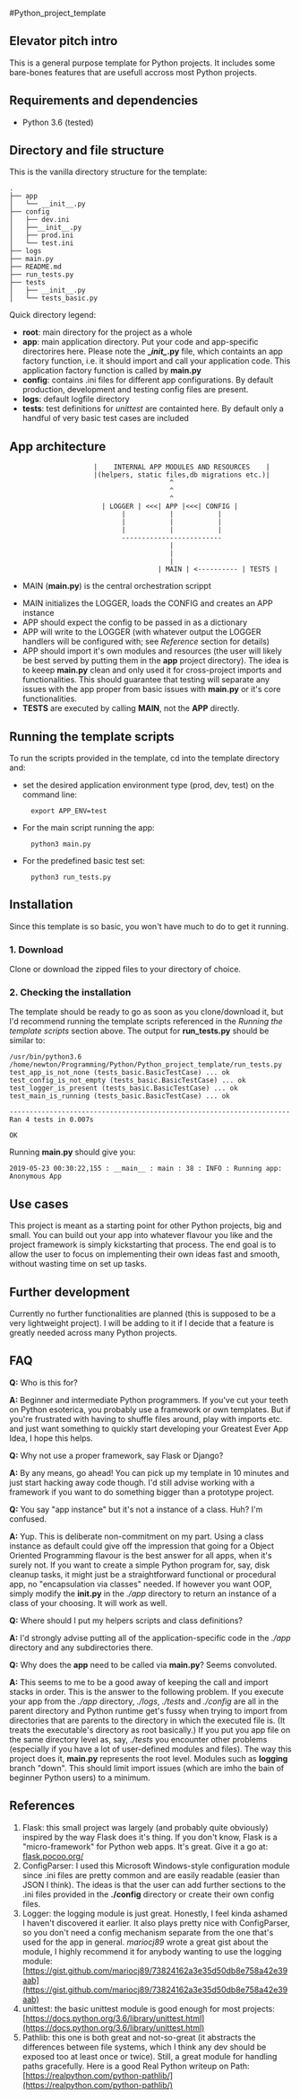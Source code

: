 #Python_project_template

## Elevator pitch intro

This is a general purpose template for Python projects. It includes some bare-bones features that are usefull accross 
most Python projects.

## Requirements and dependencies
- Python 3.6 (tested)  

## Directory and file structure

This is the vanilla directory structure for the template:

    .
    ├── app
    │   └── __init__.py
    ├── config
    │   ├── dev.ini
    │   ├──__init__.py
    │   ├── prod.ini
    │   └── test.ini
    ├── logs
    ├── main.py
    ├── README.md
    ├── run_tests.py
    ├── tests
    │   ├── __init__.py
    │   └── tests_basic.py

Quick directory legend:
- **root**: main directory for the project as a whole
- **app**: main application directory. Put your code and app-specific directorires here. 
Please note the **\__init\__.py** file, which containts an app factory function, i.e. it should import and call your 
application code. This application factory function is called by **main.py**
- **config**: contains .ini files for different app configurations. By default production, development and testing 
config files are present.
- **logs**: default logfile directory
- **tests**: test definitions for _unittest_ are containted here. By default only a handful of very basic test cases 
are included

## App architecture
                  
                  
                         |    INTERNAL APP MODULES AND RESOURCES    |
                         |(helpers, static files,db migrations etc.)|
                                            ^
                                            ^
                                            ^
                           | LOGGER | <<<| APP |<<<| CONFIG |
                                |           |           |
                                |           |           |    
                                |           |           |
                                -------------------------
                                            |
                                            |
                                            |
                                         | MAIN | <---------- | TESTS | 
                                                                          
                                                      
                                                                        
    
- MAIN (**main.py**) is the central orchestration scrippt
* MAIN initializes the LOGGER, loads the CONFIG and creates an APP instance
* APP should expect the config to be passed in as a dictionary
* APP will write to the LOGGER (with whatever output the LOGGER handlers will be configured with; see *Reference* 
section for details)
* APP should import it's own modules and resources (the user will likely be best served by putting them in the **app** 
project directory). The idea is to keeep **main.py** clean and only used it for cross-project imports and 
functionalities. This should guarantee that testing will separate any issues with the app proper from basic issues with
**main.py** or it's core functionalities.
* **TESTS** are executed by calling **MAIN**, not the **APP** directly.
 
## Running the template scripts

To run the scripts provided in the template, cd into the template directory and:
- set the desired application environment type (prod, dev, test) on the command line:
       
        export APP_ENV=test
       

- For the main script running the app:
    
        python3 main.py
   
- For the predefined basic test set:
        
        python3 run_tests.py

## Installation

Since this template is so basic, you won't have much to do to get it running.

### 1. Download

Clone or download the zipped files to your directory of choice.

### 2. Checking the installation

The template should be ready to go as soon as you clone/download it, but I'd recommend running the template scripts
referenced in the *Running the template scripts* section above. The output for **run_tests.py** should be similar to:

    /usr/bin/python3.6 /home/newton/Programming/Python/Python_project_template/run_tests.py
    test_app_is_not_none (tests_basic.BasicTestCase) ... ok
    test_config_is_not_empty (tests_basic.BasicTestCase) ... ok
    test_logger_is_present (tests_basic.BasicTestCase) ... ok
    test_main_is_running (tests_basic.BasicTestCase) ... ok

    ----------------------------------------------------------------------
    Ran 4 tests in 0.007s

    OK
    
Running **main.py** should give you:

    2019-05-23 00:30:22,155 : __main__ : main : 38 : INFO : Running app: Anonymous App
        

## Use cases

This project is meant as a starting point for other Python projects, big and small. You can build out your app into 
whatever flavour you like and the project framework is simply kickstarting that process. The end goal is to allow the 
user to focus on implementing their own ideas fast and smooth, without wasting time on set up tasks. 

## Further development

Currently no further functionalities are planned (this is supposed to be a very lightweight project). I will be adding 
to it if I decide that a feature is greatly needed across many Python projects. 

## FAQ

**Q:** Who is this for?

**A:** Beginner and intermediate Python programmers. If you've cut your teeth on Python esoterica, you probably use a
framework or own templates. But if you're frustrated with having to shuffle files around, play with imports etc. and 
just want something to quickly start developing your Greatest Ever App Idea, I hope this helps.

**Q:** Why not use a proper framework, say Flask or Django?

**A:** By any means, go ahead! You can pick up my template in 10 minutes and just start hacking away code though. I'd 
still advise working with a framework if you want to do something bigger than a prototype project.


**Q:** You say "app instance" but it's not a instance of a class. Huh? I'm confused.

**A:** Yup. This is deliberate non-commitment on my part. Using a class instance as default could give off the 
impression that going for a Object Oriented Programming flavour is the best answer for all apps, when it's surely not. 
If you want to create a simple Python program for, say, disk cleanup tasks, it might just be a straightforward 
functional or procedural app, no "encapsulation via classes" needed. If however you want OOP, simply modify the 
**__init__.py** in the *./app* directory to return an instance of a class of your choosing. It will work as well.

**Q:** Where should I put my helpers scripts and class definitions?

**A:** I'd strongly advise putting all of the application-specific code in the *./app* directory and any subdirectories
there.

**Q:** Why does the **app** need to be called via **main.py**? Seems convoluted.

**A:** This seems to me to be a good away of keeping the call and import stacks in order. This is the answer to the 
following problem. If you execute your app from the *./app* directory, *./logs*, *./tests* and *./config* are all in the
parent directory and Python runtime get's fussy when trying to import from directories that are parents to the directory
in which the executed file is. (It treats the executable's directory as root basically.) If you put you app file on the
same directory level as, say, *./tests* you encounter other problems (especially if you have a lot of user-defined 
modules and files). The way this project does it, **main.py** represents the root level. Modules such as **logging**
branch "down". This should limit import issues (which are imho the bain of beginner Python users) to a minimum. 


## References

1. Flask: this small project was largely (and probably quite obviously) inspired by the way Flask does it's thing. If 
you don't know, Flask is a "micro-framework" for Python web apps. It's great. Give it a go at:
 [flask.pocoo.org/](flask.pocoo.org/)
2. ConfigParser: I used this Microsoft Windows-style configuration module since .ini files are pretty common and are
easily readable (easier than JSON I think). The ideas is that the user can add further sections to the .ini files 
provided in the **./config** directory or create their own config files.
3. Logger: the logging module is just great. Honestly, I feel kinda ashamed I haven't discovered it earlier. It also
plays pretty nice with ConfigParser, so you don't need a config mechanism separate from the one that's used for the app
in general. *mariocj89* wrote a great gist about the module, I highly recommend it for anybody wanting to use the 
logging module:
[https://gist.github.com/mariocj89/73824162a3e35d50db8e758a42e39aab](https://gist.github.com/mariocj89/73824162a3e35d50db8e758a42e39aab)
4. unittest: the basic unittest module is good enough for most projects: 
[https://docs.python.org/3.6/library/unittest.html](https://docs.python.org/3.6/library/unittest.html)
5. Pathlib: this one is both great and not-so-great (it abstracts the differences between file systems, which I think 
any dev should be exposed too at least once or twice). Still, a great module for handling paths gracefully. Here
is a good Real Python writeup on Path: [https://realpython.com/python-pathlib/](https://realpython.com/python-pathlib/)
    
